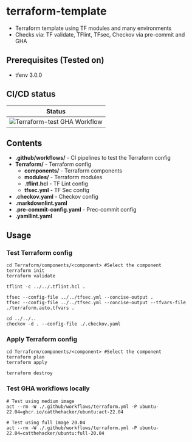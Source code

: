 # terraform-template

- Terraform template using TF modules and many environments
- Checks via: TF validate, TFlint, TFsec, Checkov via pre-commit and GHA

## Prerequisites (Tested on)

- tfenv 3.0.0

## CI/CD status

| Status |
| -------|
| ![Terraform-test GHA Workflow](https://github.com/andrey-asoskov/terraform-template/actions/workflows/terraform.yml/badge.svg) |

## Contents

- **.github/workflows/** - CI pipelines to test the Terraform config
- **Terraform/** - Terraform config
  - **components/** - Terraform components
  - **modules/** - Terraform modules
  - **.tflint.hcl** - TF Lint config
  - **tfsec.yml** - TF Sec config
- **.checkov.yaml** - Checkov config
- **.markdownlint.yaml**
- **.pre-commit-config.yaml** - Prec-commit config
- **.yamllint.yaml**

## Usage

### Test Terraform config

```commandline
cd Terraform/components/<component> #Select the component
terraform init
terraform validate

tflint -c ../../.tflint.hcl .

tfsec --config-file ../../tfsec.yml --concise-output .
tfsec --config-file ../../tfsec.yml --concise-output --tfvars-file ./terraform.auto.tfvars .

cd ../../..
checkov -d . --config-file ./.checkov.yaml
```

### Apply Terraform config

```commandline
cd Terraform/components/<component> #Select the component
terraform plan
terraform apply

terraform destroy
```

### Test GHA workflows locally

```commandline
# Test using medium image
act --rm -W ./.github/workflows/terraform.yml -P ubuntu-22.04=ghcr.io/catthehacker/ubuntu:act-22.04

# Test using full image 20.04
act --rm -W ./.github/workflows/terraform.yml -P ubuntu-22.04=catthehacker/ubuntu:full-20.04
```
